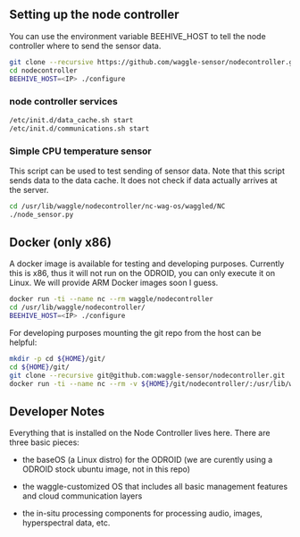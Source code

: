 

## Setting up the node controller

You can use the environment variable BEEHIVE_HOST to tell the node controller where to send the sensor data.

```bash
git clone --recursive https://github.com/waggle-sensor/nodecontroller.git
cd nodecontroller
BEEHIVE_HOST=<IP> ./configure
```

### node controller services

```bash
/etc/init.d/data_cache.sh start
/etc/init.d/communications.sh start
```

### Simple CPU temperature sensor

This script can be used to test sending of sensor data. Note that this script sends data to the data cache. It does not check if data actually arrives at the server.

```bash
cd /usr/lib/waggle/nodecontroller/nc-wag-os/waggled/NC
./node_sensor.py 
```

## Docker (only x86)

A docker image is available for testing and developing purposes. Currently this is x86, thus it will not run on the ODROID, you can only execute it on Linux. We will provide ARM Docker images soon I guess.

```bash
docker run -ti --name nc --rm waggle/nodecontroller
cd /usr/lib/waggle/nodecontroller/
BEEHIVE_HOST=<IP> ./configure
```

For developing purposes mounting the git repo from the host can be helpful:
```bash
mkdir -p cd ${HOME}/git/
cd ${HOME}/git/
git clone --recursive git@github.com:waggle-sensor/nodecontroller.git
docker run -ti --name nc --rm -v ${HOME}/git/nodecontroller/:/usr/lib/waggle/nodecontroller  waggle/nodecontroller
```

## Developer Notes

Everything that is installed on the Node Controller lives here.  There
are three basic pieces: 

* the baseOS (a Linux distro) for the ODROID
   (we are curently using a ODROID stock ubuntu image, not in this repo)

* the waggle-customized OS that includes all basic management
  features and cloud communication layers

* the in-situ processing components for processing audio, images,
  hyperspectral data, etc.


